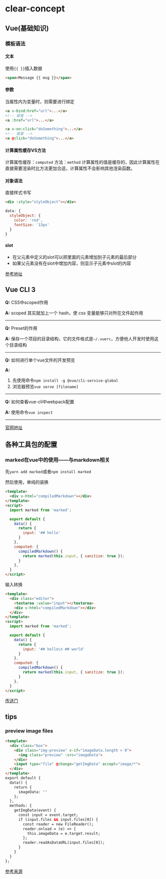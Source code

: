 # clear-concept

## Vue(基础知识)

### 模板语法

#### 文本
使用`{{ }}`插入数据
```html
<span>Message {{ msg }}</span>
```

#### 参数
当属性内为变量时，则需要进行绑定

```html
<a v-bind:href="url">...</a>
<!-- 或者 -->
<a :href="url">...</a>
```

```html
<a v-on:click="doSomething">...</a>
<!-- 或者 -->
<a @click="doSomething">...</a>
```

#### 计算属性缓存VS方法
计算属性缓存：`computed`
方法：`method`
计算属性的值是缓存的，因此计算属性在直接需要渲染时比方法更加合适，计算属性不会影响其他渲染函数。

#### 对象语法
直接样式书写
```html html
<div :style="styleObject"></div>
```

```js
data: {
  styleObject: {
    color: 'red',
    fontSize: '13px'
  }
}
```

#### slot

* 在父元素中定义的slot可以把里面的元素增加到子元素的最后部分
* 如果父元素没有在slot中增加内容，则显示子元素中slot的内容

[参考地址](https://alligator.io/vuejs/component-slots/)

## Vue CLI 3

**Q:** CSS中scoped作用

**A:** scoped 其实就加上一个 hash，使 css 变量能够只对所在文件起作用

---
**Q:** Preset的作用

**A:** 保存一个项目的目录结构，它的文件格式是`~/.vuerc`，方便他人开发时使用这个目录结构

---
**Q:** 如何进行单个vue文件的开发预览

**A:** 
1. 先使用命令`npm install -g @vue/cli-service-global`
2. 浏览器预览`vue serve [filename]`
---
**Q:** 如何查看vue-cli中webpack配置

**A:** 使用命令`vue inspect`

---

[官网地址](https://cli.vuejs.org/zh/guide/)

## 各种工具包的配置

### marked在vue中的使用——与markdown相关

先`yarn add marked`或者`npm install marked`

然后使用，单纯的装换
```html
<template>
  <div v-html="compiledMarkdown"></div>
</template>
<script>
  import marked from 'marked';

  export default {
    data() {
      return {
        input: '## hello'
      }
    },
    computed: {
      compiledMarkdown() {
        return marked(this.input, { sanitize: true });
      }
    },
  }
</script>
```

输入转换

```html
<template>
  <div class="editor">
    <textarea :value="input"></textarea>
    <div v-html="compiledMarkdown"></div>
  </div>
</template>
<script>
  import marked from 'marked';

  export default {
    data() {
      return {
        input: '## hello\n ## world'
      }
    },
    computed: {
      compiledMarkdown() {
        return marked(this.input, { sanitize: true });
      }
    },
  }
</script>
```
[传送门](https://github.com/markedjs/marked)

## tips

### preview image files
```html
<template>
  <div class="box">
    <div class="img-preview" v-if="imageData.length > 0">
      <img class="preview" :src="imageData">
    </div>
    <input type="file" @change="getImgData" accept="image/*">
  </div>
</template>
export default {
  data() {
    return {
      imageData: ''
    };
  },
  methods: {
    getImgData(event) {
      const input = event.target;
      if (input.files && input.files[0]) {
        const reader = new FileReader();
        reader.onload = (e) => {
          this.imageData = e.target.result;
        };
        reader.readAsDataURL(input.files[0]);
      }
    }
  }
};
```
[参考来源](https://gist.github.com/zmts/9cfdba90897db1615b6e9fda6069a124)
